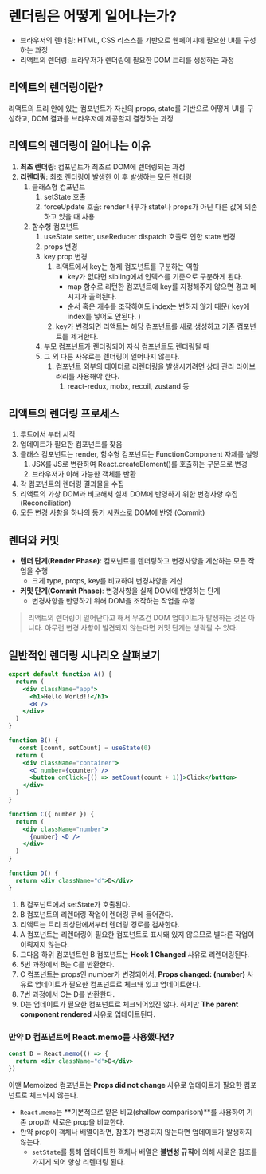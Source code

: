 # 렌더링은 어떻게 일어나는가?

- 브라우저의 렌더링: HTML, CSS 리소스를 기반으로 웹페이지에 필요한 UI를 구성하는 과정
- 리액트의 렌더링: 브라우저가 렌더링에 필요한 DOM 트리를 생성하는 과정

## 리액트의 렌더링이란?

리액트의 트리 안에 있는 컴포넌트가 자신의 props, state를 기반으로 어떻게 UI를 구성하고, DOM 결과를 브라우저에 제공할지 결정하는 과정

## 리액트의 렌더링이 일어나는 이유

1. **최초 렌더링**: 컴포넌트가 최초로 DOM에 렌더링되는 과정
2. **리렌더링**: 최초 렌더링이 발생한 이 후 발생하는 모든 렌더링
   1. 클래스형 컴포넌트
      1. setState 호출
      2. forceUpdate 호출: render 내부가 state나 props가 아닌 다른 값에 의존하고 있을 때 사용
   2. 함수형 컴포넌트
      1. useState setter, useReducer dispatch 호출로 인한 state 변경
      2. props 변경
      3. key prop 변경
         1. 리액트에서 key는 형제 컴포넌트를 구분하는 역할
            - key가 없다면 sibling에서 인덱스를 기준으로 구분하게 된다.
            - map 함수로 리턴한 컴포넌트에 key를 지정해주지 않으면 경고 메시지가 출력된다.
            - 순서 혹은 개수를 조작하여도 index는 변하지 않기 때문( key에 index를 넣어도 안된다. )
         2. key가 변경되면 리액트는 해당 컴포넌트를 새로 생성하고 기존 컴포넌트를 제거한다.
      4. 부모 컴포넌트가 렌더링되어 자식 컴포넌트도 렌더링될 때
      5. 그 외 다른 사유로는 렌더링이 일어나지 않는다.
         1. 컴포넌트 외부의 데이터로 리렌더링을 발생시키려면 상태 관리 라이브러리를 사용해야 한다.
            1. react-redux, mobx, recoil, zustand 등

## 리액트의 렌더링 프로세스

1. 루트에서 부터 시작
2. 업데이트가 필요한 컴포넌트를 찾음
3. 클래스 컴포넌트는 render, 함수형 컴포넌트는 FunctionComponent 자체를 실행
   1. JSX를 JS로 변환하여 React.createElement()를 호출하는 구문으로 변경
   2. 브라우저가 이해 가능한 객체를 반환
4. 각 컴포넌트의 렌더링 결과물을 수집
5. 리액트의 가상 DOM과 비교해서 실제 DOM에 반영하기 위한 변경사항 수집 (Reconciliation)
6. 모든 변경 사항을 하나의 동기 시퀀스로 DOM에 반영 (Commit)

## 렌더와 커밋

- **렌더 단계(Render Phase)**: 컴포넌트를 렌더링하고 변경사항을 계산하는 모든 작업을 수행
  - 크게 type, props, key를 비교하여 변경사항을 계산
- **커밋 단계(Commit Phase)**: 변경사항을 실제 DOM에 반영하는 단계
  - 변경사항을 반영하기 위해 DOM을 조작하는 작업을 수행

> 리액트의 렌더링이 일어난다고 해서 무조건 DOM 업데이트가 발생하는 것은 아니다.
> 아무런 변경 사항이 발견되지 않는다면 커밋 단계는 생략될 수 있다.

## 일반적인 렌더링 시나리오 살펴보기

```jsx
export default function A() {
  return (
    <div className="app">
      <h1>Hello World!!</h1>
      <B />
    </div>
  )
}

function B() {
   const [count, setCount] = useState(0)
  return (
    <div className="container">
      <C number={counter} />
      <button onClick={() => setCount(count + 1)}>Click</button>
    </div>
  )
}

function C({ number }) {
  return (
    <div className="number">
      {number} <D />
    </div>
  )
}

function D() {
  return <div className="d">D</div>
}
```

1. B 컴포넌트에서 setState가 호출된다.
2. B 컴포넌트의 리렌더링 작업이 렌더링 큐에 들어간다.
3. 리액트는 트리 최상단에서부터 렌더링 경로를 검사한다.
4. A 컴포넌트는 리렌더링이 필요한 컴포넌트로 표시돼 있지 않으므로 별다른 작업이 이뤄지지 않는다.
5. 그다음 하위 컴포넌트인 B 컴포넌트는 **Hook 1 Changed** 사유로 리렌더링된다.
6. 5번 과정에서 B는 C를 반환한다.
7. C 컴포넌트는 props인 number가 변경되어서, **Props changed: (number)** 사유로 업데이트가 필요한 컴포넌트로 체크돼 있고 업데이트한다.
8. 7번 과정에서 C는 D를 반환한다.
9. D는 업데이트가 필요한 컴포넌트로 체크되어있진 않다. 하지만 **The parent component rendered** 사유로 업데이트된다.

### 만약 D 컴포넌트에 React.memo를 사용했다면?

```jsx
const D = React.memo(() => {
  return <div className="d">D</div>
})
```

이땐 Memoized 컴포넌트는 **Props did not change** 사유로 업데이트가 필요한 컴포넌트로 체크되지 않는다.  

- `React.memo`는 **기본적으로 얕은 비교(shallow comparison)**를 사용하여 기존 prop과 새로운 prop을 비교한다.
- 만약 prop이 객체나 배열이라면, 참조가 변경되지 않는다면 업데이트가 발생하지 않는다.
  - `setState`를 통해 업데이트한 객체나 배열은 **불변성 규칙**에 의해 새로운 참조를 가지게 되어 항상 리렌더링 된다.
